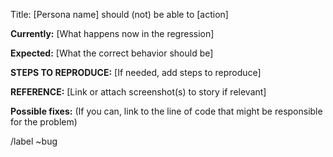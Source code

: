 Title: [Persona name] should (not) be able to [action]

**Currently:**
[What happens now in the regression]

**Expected:**
[What the correct behavior should be]

**STEPS TO REPRODUCE:**
[If needed, add steps to reproduce]

**REFERENCE:**
[Link or attach screenshot(s) to story if relevant]

**Possible fixes:**
(If you can, link to the line of code that might be responsible for the problem)

/label ~bug
